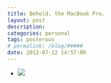 ```yaml
---
title: Behold, the MacBook Pro. 
layout: post
description:  
categories: personal
tags: posterous
# permalink: /blog/#####
date: 2012-07-12 14:57:00
---
```


<ul data-clearing>
  <li><a href="/img/blog/2012/07/42900346-image.jpg"><img src="/img/blog/2012/07/42900346-image.jpg" data-caption=""></a></li>
</ul>